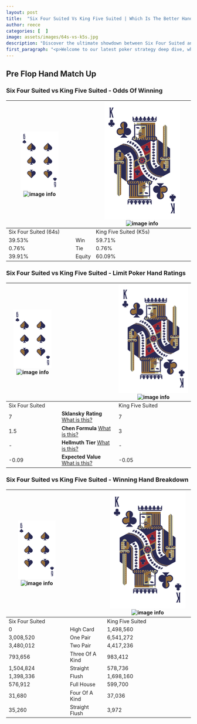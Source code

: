 ```yaml
---
layout: post
title:  "Six Four Suited Vs King Five Suited | Which Is The Better Hand In Poker? A Complete Guide"
author: reece
categories: [  ]
image: assets/images/64s-vs-k5s.jpg
description: "Discover the ultimate showdown between Six Four Suited and King Five Suited in poker! Uncover the odds, strategies, and scenarios where one hand triumphs over the other. Get ready to up your poker game with this thrilling analysis."
first_paragraph: "<p>Welcome to our latest poker strategy deep dive, where we're pitting two distinct hands against each other in a high-stakes showdown: Six Four Suited vs King Five Suited.</p><p>In the dynamic world of poker, every decision counts, and knowing which hand holds the upper hand is key to your success at the table.</p><p>In this article, we'll dissect these two hands, explore the scenarios where one dominates the other, and equip you with the knowledge to make strategic choices that can tip the odds in your favor.</p><p>Get ready to unravel the intriguing dynamics of these poker hands and elevate your game to new heights.</p>"
---
```




[comment]: # (sp0)

## Pre Flop Hand Match Up

<div class="table hand-ratings" markdown="1"> 



### Six Four Suited vs King Five Suited - Odds Of Winning


    
| ![image info](assets/images/hand1/6.png) ![image info](assets/images/hand1/4s.png) |  | ![image info](assets/images/hand2/K.png) ![image info](assets/images/hand2/5s.png) |
| -------- | -------- | -------- |
| Six Four Suited (64s) |  | King Five Suited (K5s) |
| 39.53% | Win | 59.71% |
| 0.76% | Tie | 0.76% |
| 39.91% | Equity | 60.09% |




[comment]: # (sp1)



### Six Four Suited vs King Five Suited - Limit Poker Hand Ratings


    
| ![image info](assets/images/hand1/6.png) ![image info](assets/images/hand1/4s.png) |  | ![image info](assets/images/hand2/K.png) ![image info](assets/images/hand2/5s.png) |
| -------- | -------- | -------- |
| Six Four Suited |  | King Five Suited |
| 7 | **Sklansky Rating** [What is this?](/sklansky-rating-explained) | 7 |
| 1.5 | **Chen Formula** [What is this?](/chen-formula-explained) | 3 |
| - | **Hellmuth Tier** [What is this?](/Hellmuth-tier-explained) | - |
| -0.09 | **Expected Value** [What is this?](/expected-value-explained) | -0.05 |




[comment]: # (sp2)



### Six Four Suited vs King Five Suited - Winning Hand Breakdown


    
| ![image info](assets/images/hand1/6.png) ![image info](assets/images/hand1/4s.png) |  | ![image info](assets/images/hand2/K.png) ![image info](assets/images/hand2/5s.png) |
| -------- | -------- | -------- |
| Six Four Suited |  | King Five Suited |
| 0 | High Card | 1,498,560 |
| 3,008,520 | One Pair | 6,541,272 |
| 3,480,012 | Two Pair | 4,417,236 |
| 793,656 | Three Of A Kind | 983,412 |
| 1,504,824 | Straight | 578,736 |
| 1,398,336 | Flush | 1,698,160 |
| 576,912 | Full House | 599,700 |
| 31,680 | Four Of A Kind | 37,036 |
| 35,260 | Straight Flush | 3,972 |




[comment]: # (sp3)



</div>

[comment]: # (sp4)



[comment]: # (sp5)

